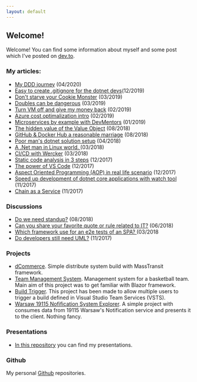 ```yaml
---
layout: default
---
```


## Welcome!

Welcome! You can find some information about myself and some post which I've posted on [dev.to](https://dev.to/rafalpienkowski).

### My articles:

- [My DDD journey](/posts/2020/04/my-ddd-journey-01) (04/2020)
- [Easy to create .gitignore for the dotnet devs](/posts/2019/12/gitignore)(12/2019)
- [Don't starve your Cookie Monster](/posts/2019/03/dont-starve-your-cookie-monster) (03/2019)
- [Doubles can be dangerous](/posts/2019/03/doubles-can-be-dangerous) (03/2019)
- [Turn VM off and give my money back](/posts/2019/02/turn-vm-off) (02/2019)
- [Azure cost optimalization intro](/posts/2019/02/azure-cost-opt-intro) (02/2019)
- [Microservices by example with DevMentors](/posts/2019/01/microservices-by-example-with-devmentors) (01/2019)
- [The hidden value of the Value Object](/posts/2018/08/hidden-value-of-the-value-object) (08/2018)
- [GitHub & Docker Hub a reasonable marriage](/posts/2018/08/github-docker-hub-marriage) (08/2018)
- [Poor man's dotnet solution setup](/posts/2018/04/poor-mans-solution-setup) (04/2018)
- [A .Net man in Linux world. ](/posts/2018/03/net-man-in-linux-world) (03/2018)
- [CI/CD with Wercker](/posts/2018/03/CI-CD-with-Wercker) (03/2018)
- [Static code analysis in 3 steps](/posts/2017/12/static-code-analysis-in-3-steps) (12/2017)
- [The power of VS Code](/posts/2017/12/the-power-of-vs-code) (12/2017)
- [Aspect Oriented Programming (AOP) in real life scenario](/posts/2017/12/aop-in-real-life-scenario) (12/2017)
- [Speed up development of dotnet core applications with watch tool](/posts/2017/11/speed-up-development-with-watch) (11/2017)
- [Chain as a Service](/posts/2017/11/chain-as-a-service) (11/2017)

### Discussions

- [Do we need standup?](https://dev.to/rafalpienkowski/do-we-need-stand-up-h19) (08/2018)
- [Can you share your favorite quote or rule related to IT?](https://dev.to/rafalpienkowski/can-you-share-your-favorite-quote-or-rule-related-to-it-4e7l) (06/2018)
- [Which framework use for an e2e tests of an SPA? ](https://dev.to/rafalpienkowski/which-framework-use-for-an-e2e-tests-of-an-spa--4bni) (03/2018
- [Do developers still need UML?](https://dev.to/rafalpienkowski/do-developers-still-need-uml-ajh) (11/2017)

### Projects

- [dCommerce](https://github.com/rafalpienkowski/d-commerce). Simple distribute system build with MassTransit framework.
- [Team Management System](https://github.com/rafalpienkowski/team-management-system). Management system for a basketball team. Main aim of this project was to get familiar with Blazor framework.
- [Build Trigger](https://github.com/rafalpienkowski/build-trigger). This project has been made to allow multiple users to trigger a build defined in Visual Studio Team Services (VSTS).
- [Warsaw 19115 Nofification System Explorer](https://github.com/rafalpienkowski/warsaw-19115-notifications). A simple project with consumes data from 19115 Warsaw's Notification service and presents it to the client. Nothing fancy.

### Presentations

- [In this repository](https://github.com/rafalpienkowski/presentations) you can find my presentations.

### Github

My personal [Github](https://github.com/rafalpienkowski) repositories.